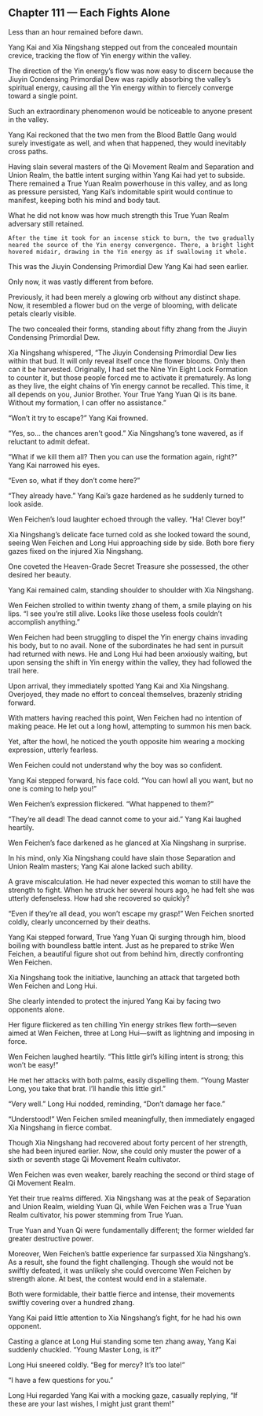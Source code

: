 ## Chapter 111 — Each Fights Alone

Less than an hour remained before dawn.

Yang Kai and Xia Ningshang stepped out from the concealed mountain crevice, tracking the flow of Yin energy within the valley.

The direction of the Yin energy’s flow was now easy to discern because the Jiuyin Condensing Primordial Dew was rapidly absorbing the valley’s spiritual energy, causing all the Yin energy within to fiercely converge toward a single point.

Such an extraordinary phenomenon would be noticeable to anyone present in the valley.

Yang Kai reckoned that the two men from the Blood Battle Gang would surely investigate as well, and when that happened, they would inevitably cross paths.

Having slain several masters of the Qi Movement Realm and Separation and Union Realm, the battle intent surging within Yang Kai had yet to subside. There remained a True Yuan Realm powerhouse in this valley, and as long as pressure persisted, Yang Kai’s indomitable spirit would continue to manifest, keeping both his mind and body taut.

What he did not know was how much strength this True Yuan Realm adversary still retained.

	After the time it took for an incense stick to burn, the two gradually neared the source of the Yin energy convergence. There, a bright light hovered midair, drawing in the Yin energy as if swallowing it whole.

This was the Jiuyin Condensing Primordial Dew Yang Kai had seen earlier.

Only now, it was vastly different from before.

Previously, it had been merely a glowing orb without any distinct shape. Now, it resembled a flower bud on the verge of blooming, with delicate petals clearly visible.

The two concealed their forms, standing about fifty zhang from the Jiuyin Condensing Primordial Dew.

Xia Ningshang whispered, “The Jiuyin Condensing Primordial Dew lies within that bud. It will only reveal itself once the flower blooms. Only then can it be harvested. Originally, I had set the Nine Yin Eight Lock Formation to counter it, but those people forced me to activate it prematurely. As long as they live, the eight chains of Yin energy cannot be recalled. This time, it all depends on you, Junior Brother. Your True Yang Yuan Qi is its bane. Without my formation, I can offer no assistance.”

“Won’t it try to escape?” Yang Kai frowned.

“Yes, so... the chances aren’t good.” Xia Ningshang’s tone wavered, as if reluctant to admit defeat.

“What if we kill them all? Then you can use the formation again, right?” Yang Kai narrowed his eyes.

“Even so, what if they don’t come here?”

“They already have.” Yang Kai’s gaze hardened as he suddenly turned to look aside.

Wen Feichen’s loud laughter echoed through the valley. “Ha! Clever boy!”

Xia Ningshang’s delicate face turned cold as she looked toward the sound, seeing Wen Feichen and Long Hui approaching side by side. Both bore fiery gazes fixed on the injured Xia Ningshang.

One coveted the Heaven-Grade Secret Treasure she possessed, the other desired her beauty.

Yang Kai remained calm, standing shoulder to shoulder with Xia Ningshang.

Wen Feichen strolled to within twenty zhang of them, a smile playing on his lips. “I see you’re still alive. Looks like those useless fools couldn’t accomplish anything.”

Wen Feichen had been struggling to dispel the Yin energy chains invading his body, but to no avail. None of the subordinates he had sent in pursuit had returned with news. He and Long Hui had been anxiously waiting, but upon sensing the shift in Yin energy within the valley, they had followed the trail here.

Upon arrival, they immediately spotted Yang Kai and Xia Ningshang. Overjoyed, they made no effort to conceal themselves, brazenly striding forward.

With matters having reached this point, Wen Feichen had no intention of making peace. He let out a long howl, attempting to summon his men back.

Yet, after the howl, he noticed the youth opposite him wearing a mocking expression, utterly fearless.

Wen Feichen could not understand why the boy was so confident.

Yang Kai stepped forward, his face cold. “You can howl all you want, but no one is coming to help you!”

Wen Feichen’s expression flickered. “What happened to them?”

“They’re all dead! The dead cannot come to your aid.” Yang Kai laughed heartily.

Wen Feichen’s face darkened as he glanced at Xia Ningshang in surprise.

In his mind, only Xia Ningshang could have slain those Separation and Union Realm masters; Yang Kai alone lacked such ability.

A grave miscalculation. He had never expected this woman to still have the strength to fight. When he struck her several hours ago, he had felt she was utterly defenseless. How had she recovered so quickly?

“Even if they’re all dead, you won’t escape my grasp!” Wen Feichen snorted coldly, clearly unconcerned by their deaths.

Yang Kai stepped forward, True Yang Yuan Qi surging through him, blood boiling with boundless battle intent. Just as he prepared to strike Wen Feichen, a beautiful figure shot out from behind him, directly confronting Wen Feichen.

Xia Ningshang took the initiative, launching an attack that targeted both Wen Feichen and Long Hui.

She clearly intended to protect the injured Yang Kai by facing two opponents alone.

Her figure flickered as ten chilling Yin energy strikes flew forth—seven aimed at Wen Feichen, three at Long Hui—swift as lightning and imposing in force.

Wen Feichen laughed heartily. “This little girl’s killing intent is strong; this won’t be easy!”

He met her attacks with both palms, easily dispelling them. “Young Master Long, you take that brat. I’ll handle this little girl.”

“Very well.” Long Hui nodded, reminding, “Don’t damage her face.”

“Understood!” Wen Feichen smiled meaningfully, then immediately engaged Xia Ningshang in fierce combat.

Though Xia Ningshang had recovered about forty percent of her strength, she had been injured earlier. Now, she could only muster the power of a sixth or seventh stage Qi Movement Realm cultivator.

Wen Feichen was even weaker, barely reaching the second or third stage of Qi Movement Realm.

Yet their true realms differed. Xia Ningshang was at the peak of Separation and Union Realm, wielding Yuan Qi, while Wen Feichen was a True Yuan Realm cultivator, his power stemming from True Yuan.

True Yuan and Yuan Qi were fundamentally different; the former wielded far greater destructive power.

Moreover, Wen Feichen’s battle experience far surpassed Xia Ningshang’s. As a result, she found the fight challenging. Though she would not be swiftly defeated, it was unlikely she could overcome Wen Feichen by strength alone. At best, the contest would end in a stalemate.

Both were formidable, their battle fierce and intense, their movements swiftly covering over a hundred zhang.

Yang Kai paid little attention to Xia Ningshang’s fight, for he had his own opponent.

Casting a glance at Long Hui standing some ten zhang away, Yang Kai suddenly chuckled. “Young Master Long, is it?”

Long Hui sneered coldly. “Beg for mercy? It’s too late!”

“I have a few questions for you.”

Long Hui regarded Yang Kai with a mocking gaze, casually replying, “If these are your last wishes, I might just grant them!”